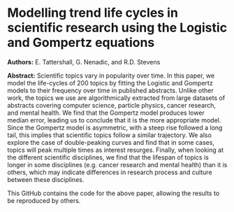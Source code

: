 # Modelling trend life cycles in scientific research using the Logistic and Gompertz equations

**Authors:** E. Tattershall, G. Nenadic, and R.D. Stevens

**Abstract:** Scientific topics vary in popularity over time. In this paper, we model the life-cycles of 200 topics by fitting the Logistic and Gompertz models to their frequency over time in published abstracts. Unlike other work, the topics we use are algorithmically extracted from large datasets of abstracts covering computer science, particle physics, cancer research, and mental health. We find that the Gompertz model produces lower median error, leading us to conclude that it is the more appropriate model. Since the Gompertz model is asymmetric, with a steep rise followed a long tail, this implies that scientific topics follow a similar trajectory. We also explore the case of double-peaking curves and find that in some cases, topics will peak multiple times as interest resurges. Finally, when looking at the different scientific disciplines, we find that the lifespan of topics is longer in some disciplines (e.g. cancer research and mental health) than it is others, which may indicate differences in research process and culture between these disciplines. 


This GitHub contains the code for the above paper, allowing the results to be reproduced by others. 
